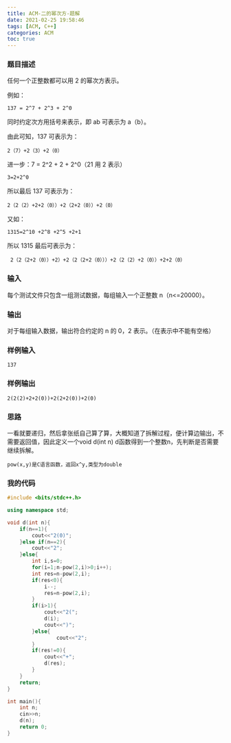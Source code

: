 ```yaml
---
title: ACM-二的幂次方-题解
date: 2021-02-25 19:58:46
tags: [ACM, C++]
categories: ACM
toc: true
---
```

### 题目描述
任何一个正整数都可以用 2 的幂次方表示。

例如：

    137 = 2^7 + 2^3 + 2^0
<!--more-->
同时约定次方用括号来表示，即 ab 可表示为 a（b）。

由此可知，137 可表示为：

    2（7）+2（3）+2（0）

进一步：7 = 2^2 + 2 + 2^0（21 用 2 表示）

    3=2+2^0

所以最后 137 可表示为：

    2（2（2）+2+2（0））+2（2+2（0））+2（0）

又如：

    1315=2^10 +2^8 +2^5 +2+1

所以 1315 最后可表示为：

     2（2（2+2（0））+2）+2（2（2+2（0）））+2（2（2）+2（0））+2+2（0）

### 输入
每个测试文件只包含一组测试数据，每组输入一个正整数 n（n<=20000）。

### 输出
对于每组输入数据，输出符合约定的 n 的 0，2 表示。（在表示中不能有空格）

### 样例输入
    137
### 样例输出
    2(2(2)+2+2(0))+2(2+2(0))+2(0)

### 思路
一看就要递归，然后拿张纸自己算了算，大概知道了拆解过程，便计算边输出，不需要返回值，因此定义一个void d(int n)
d函数得到一个整数n，先判断是否需要继续拆解。

    pow(x,y)是C语言函数，返回x^y,类型为double


### 我的代码
```C++
#include <bits/stdc++.h>

using namespace std;

void d(int n){
    if(n==1){
        cout<<"2(0)";
    }else if(n==2){
        cout<<"2";
    }else{
        int i,s=0;
        for(i=1;n-pow(2,i)>0;i++);
        int res=n-pow(2,i);
        if(res<0){
            i--;
            res=n-pow(2,i);
        }
        if(i>1){
            cout<<"2(";
            d(i);
            cout<<")";
        }else{
                cout<<"2";
        }
        if(res!=0){
            cout<<"+";
            d(res);
        }
    }
    return;
}

int main(){
    int n;
    cin>>n;
    d(n);
    return 0;
}
```